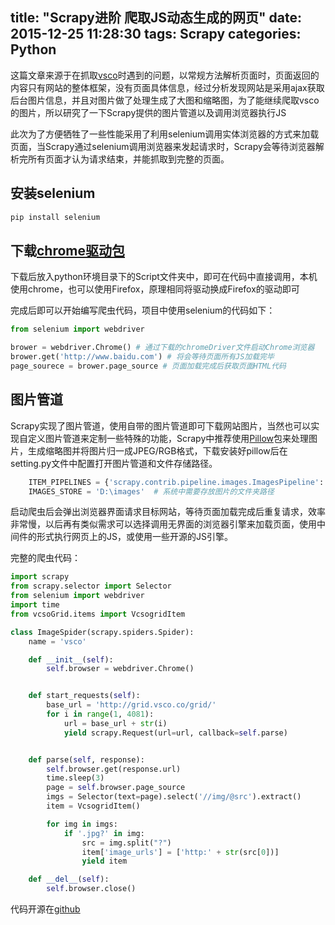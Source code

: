 title: "Scrapy进阶 爬取JS动态生成的网页"
date: 2015-12-25 11:28:30
tags: Scrapy 
categories: Python
---
这篇文章来源于在抓取[vsco](http://vsco.co)时遇到的问题，以常规方法解析页面时，页面返回的内容只有网站的整体框架，没有页面具体信息，经过分析发现网站是采用ajax获取后台图片信息，并且对图片做了处理生成了大图和缩略图，为了能继续爬取vsco的图片，所以研究了一下Scrapy提供的图片管道以及调用浏览器执行JS
<!-- more -->

此次为了方便牺牲了一些性能采用了利用selenium调用实体浏览器的方式来加载页面，当Scrapy通过selenium调用浏览器来发起请求时，Scrapy会等待浏览器解析完所有页面才认为请求结束，并能抓取到完整的页面。

## 安装selenium
```bash
pip install selenium
```

## 下载[chrome驱动包](http://chromedriver.storage.googleapis.com/index.html?path=2.7/)
下载后放入python环境目录下的Script文件夹中，即可在代码中直接调用，本机使用chrome，也可以使用Firefox，原理相同将驱动换成Firefox的驱动即可

完成后即可以开始编写爬虫代码，项目中使用selenium的代码如下：
```python
from selenium import webdriver

brower = webdriver.Chrome() # 通过下载的chromeDriver文件启动Chrome浏览器
brower.get('http://www.baidu.com') # 将会等待页面所有JS加载完毕
page_sourece = brower.page_source # 页面加载完成后获取页面HTML代码

```

## 图片管道
Scrapy实现了图片管道，使用自带的图片管道即可下载网站图片，当然也可以实现自定义图片管道来定制一些特殊的功能，Scrapy中推荐使用[Pillow](http://pillow.readthedocs.org/en/latest/installation.html)包来处理图片，生成缩略图并将图片归一成JPEG/RGB格式，下载安装好pillow后在setting.py文件中配置打开图片管道和文件存储路径。
```python
    ITEM_PIPELINES = {'scrapy.contrib.pipeline.images.ImagesPipeline': 1}
    IMAGES_STORE = 'D:\images'  # 系统中需要存放图片的文件夹路径
```

启动爬虫后会弹出浏览器界面请求目标网站，等待页面加载完成后重复请求，效率非常慢，以后再有类似需求可以选择调用无界面的浏览器引擎来加载页面，使用中间件的形式执行网页上的JS，或使用一些开源的JS引擎。

完整的爬虫代码：
```python
import scrapy
from scrapy.selector import Selector
from selenium import webdriver
import time
from vcsoGrid.items import VcsogridItem

class ImageSpider(scrapy.spiders.Spider):
	name = 'vsco'

	def __init__(self):
		self.browser = webdriver.Chrome()


	def start_requests(self):
		base_url = 'http://grid.vsco.co/grid/'
		for i in range(1, 4081):
			url = base_url + str(i)
			yield scrapy.Request(url=url, callback=self.parse)


	def parse(self, response):
		self.browser.get(response.url)
		time.sleep(3)
		page = self.browser.page_source
		imgs = Selector(text=page).select('//img/@src').extract()
		item = VcsogridItem()

		for img in imgs:
			if '.jpg?' in img:
				src = img.split("?")
				item['image_urls'] = ['http:' + str(src[0])]
				yield item

	def __del__(self):
		self.browser.close()
```

代码开源在[github](https://github.com/lybc/ScrapySpider)